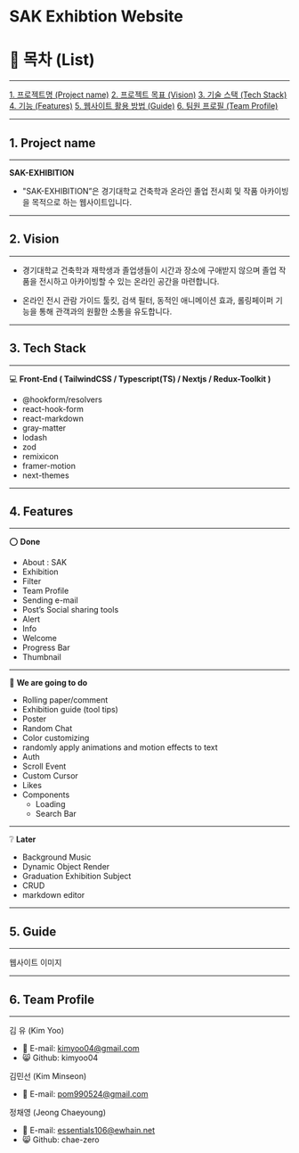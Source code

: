 # SAK Exhibtion Website

# :page_with_curl: 목차 (List)

---

[1. 프로젝트명 (Project name)](##-1.-Project-name)
[2. 프로젝트 목표 (Vision)](##-2.-Vision)
[3. 기술 스택 (Tech Stack)](##-3.-Tech-Stack)
[4. 기능 (Features)](##-4.-Features)
[5. 웹사이트 활용 방법 (Guide)](##-5.-Guide)
[6. 팀원 프로필 (Team Profile)](##-6.-Team-Profile)

---


## 1. Project name

---

**SAK-EXHIBITION**

- "SAK-EXHIBITION”은 경기대학교 건축학과 온라인 졸업 전시회 및 작품 아카이빙을 목적으로 하는 웹사이트입니다.

---


## 2. Vision

---

- 경기대학교 건축학과 재학생과 졸업생들이 시간과 장소에 구애받지 않으며 졸업 작품을 전시하고 아카이빙할 수 있는 온라인 공간을 마련합니다.

- 온라인 전시 관람 가이드 툴킷, 검색 필터, 동적인 애니메이션 효과, 롤링페이퍼 기능을 통해 관객과의 원활한 소통을 유도합니다.

---


## 3. Tech Stack

---

:computer: **Front-End ( TailwindCSS / Typescript(TS) / Nextjs / Redux-Toolkit )**

- @hookform/resolvers
- react-hook-form
- react-markdown
- gray-matter
- lodash
- zod
- remixicon
- framer-motion
- next-themes

---


## 4. Features

---

:o: **Done**

- About : SAK
- Exhibition
- Filter
- Team Profile
- Sending e-mail
- Post’s Social sharing tools
- Alert
- Info
- Welcome
- Progress Bar
- Thumbnail

---

:speech_balloon: **We are going to do**

- Rolling paper/comment
- Exhibition guide (tool tips)
- Poster
- Random Chat
- Color customizing
- randomly apply animations and motion effects to text
- Auth
- Scroll Event
- Custom Cursor
- Likes
- Components
  - Loading
  - Search Bar

---

:grey_question: **Later**

- Background Music
- Dynamic Object Render
- Graduation Exhibition Subject
- CRUD
- markdown editor

---


## 5. Guide

---

웹사이트 이미지

---


## 6. Team Profile

---

김 유 (Kim Yoo)

- :e-mail: E-mail: [kimyoo04@gmail.com](mailto:kimyoo04@gmail.com)
- :smile_cat: Github: kimyoo04

김민선 (Kim Minseon)

- :e-mail: E-mail: [pom990524@gmail.com](mailto:pom990524@gmail.com)

정채영 (Jeong Chaeyoung)

- :e-mail: E-mail: [essentials106@ewhain.net](mailto:essentials106@ewhain.net)
- :smile_cat: Github: chae-zero
